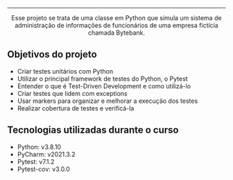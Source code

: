 <hr>

<p align="center">Esse projeto se trata de uma classe em Python que simula um sistema de administração de informações de funcionários de uma empresa fictícia chamada Bytebank.</p>

## Objetivos do projeto
* Criar testes unitários com Python
* Utilizar o principal framework de testes do Python, o Pytest
* Entender o que é Test-Driven Development e como utilizá-lo
* Criar testes que lidem com exceptions
* Usar markers para organizar e melhorar a execução dos testes
* Realizar cobertura de testes e verificá-la

## Tecnologias utilizadas durante o curso
* Python: v3.8.10
* PyCharm: v2021.3.2
* Pytest: v7.1.2
* Pytest-cov: v3.0.0
